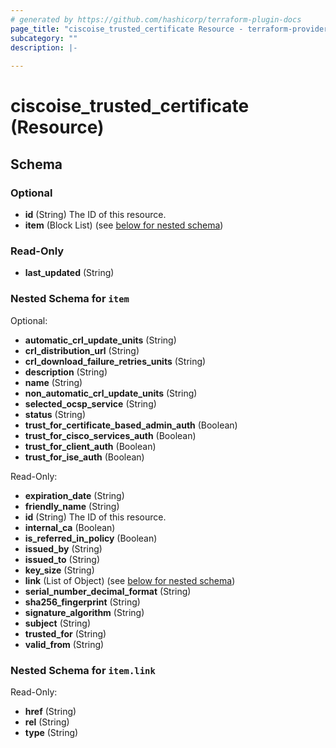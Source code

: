```yaml
---
# generated by https://github.com/hashicorp/terraform-plugin-docs
page_title: "ciscoise_trusted_certificate Resource - terraform-provider-ciscoise"
subcategory: ""
description: |-
  
---
```


# ciscoise_trusted_certificate (Resource)





<!-- schema generated by tfplugindocs -->
## Schema

### Optional

- **id** (String) The ID of this resource.
- **item** (Block List) (see [below for nested schema](#nestedblock--item))

### Read-Only

- **last_updated** (String)

<a id="nestedblock--item"></a>
### Nested Schema for `item`

Optional:

- **automatic_crl_update_units** (String)
- **crl_distribution_url** (String)
- **crl_download_failure_retries_units** (String)
- **description** (String)
- **name** (String)
- **non_automatic_crl_update_units** (String)
- **selected_ocsp_service** (String)
- **status** (String)
- **trust_for_certificate_based_admin_auth** (Boolean)
- **trust_for_cisco_services_auth** (Boolean)
- **trust_for_client_auth** (Boolean)
- **trust_for_ise_auth** (Boolean)

Read-Only:

- **expiration_date** (String)
- **friendly_name** (String)
- **id** (String) The ID of this resource.
- **internal_ca** (Boolean)
- **is_referred_in_policy** (Boolean)
- **issued_by** (String)
- **issued_to** (String)
- **key_size** (String)
- **link** (List of Object) (see [below for nested schema](#nestedatt--item--link))
- **serial_number_decimal_format** (String)
- **sha256_fingerprint** (String)
- **signature_algorithm** (String)
- **subject** (String)
- **trusted_for** (String)
- **valid_from** (String)

<a id="nestedatt--item--link"></a>
### Nested Schema for `item.link`

Read-Only:

- **href** (String)
- **rel** (String)
- **type** (String)


